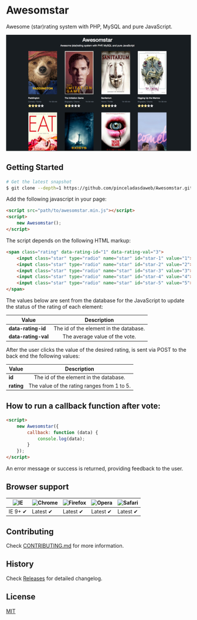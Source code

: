 # Awesomstar

Awesome (star)rating system with PHP, MySQL and pure JavaScript.

![](screenshot.jpg)

## Getting Started

```bash
# Get the latest snapshot
$ git clone --depth=1 https://github.com/pinceladasdaweb/Awesomstar.git
```

Add the following javascript in your page:

```html
<script src="path/to/awesomstar.min.js"></script>
<script>
    new Awesomstar();
</script>
```

The script depends on the following HTML markup:

```html
<span class="rating" data-rating-id="1" data-rating-val="3">
    <input class="star" type="radio" name="star" id="star-1" value="1"><label for="star-1">1</label>
    <input class="star" type="radio" name="star" id="star-2" value="2"><label for="star-2">2</label>
    <input class="star" type="radio" name="star" id="star-3" value="3"><label for="star-3">3</label>
    <input class="star" type="radio" name="star" id="star-4" value="4"><label for="star-4">4</label>
    <input class="star" type="radio" name="star" id="star-5" value="5"><label for="star-5">5</label>
</span>
```

The values below are sent from the database for the JavaScript to update the status of the rating of each element:

| Value                              | Description                                                 |
| ---------------------------------- |:-----------------------------------------------------------:|
| **data-rating-id**                 | The id of the element in the database.                      |
| **data-rating-val**                | The average value of the vote.                              |

After the user clicks the value of the desired rating, is sent via POST to the back end the following values:

| Value                              | Description                                                 |
| ---------------------------------- |:-----------------------------------------------------------:|
| **id**                             | The id of the element in the database.                      |
| **rating**                         | The value of the rating ranges from 1 to 5.                 |

## How to run a callback function after vote:

```html
<script>
    new Awesomstar({
        callback: function (data) {
            console.log(data);
        }
    });
</script>
```

An error message or success is returned, providing feedback to the user.

## Browser support

![IE](https://cloud.githubusercontent.com/assets/398893/3528325/20373e76-078e-11e4-8e3a-1cb86cf506f0.png) | ![Chrome](https://cloud.githubusercontent.com/assets/398893/3528328/23bc7bc4-078e-11e4-8752-ba2809bf5cce.png) | ![Firefox](https://cloud.githubusercontent.com/assets/398893/3528329/26283ab0-078e-11e4-84d4-db2cf1009953.png) | ![Opera](https://cloud.githubusercontent.com/assets/398893/3528330/27ec9fa8-078e-11e4-95cb-709fd11dac16.png) | ![Safari](https://cloud.githubusercontent.com/assets/398893/3528331/29df8618-078e-11e4-8e3e-ed8ac738693f.png)
--- | --- | --- | --- | --- |
IE 9+ ✔ | Latest ✔ | Latest ✔ | Latest ✔ | Latest ✔ |

## Contributing

Check [CONTRIBUTING.md](CONTRIBUTING.md) for more information.

## History

Check [Releases](https://github.com/pinceladasdaweb/Awesomstar/releases) for detailed changelog.

## License

[MIT](LICENSE)